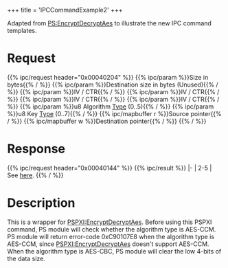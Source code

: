 +++
title = 'IPCCommandExample2'
+++

Adapted from [PS:EncryptDecryptAes](PS:EncryptDecryptAes "wikilink") to illustrate the new IPC command templates.

# Request

{{% ipc/request header="0x00040204" %}}
{{% ipc/param %}}Size in bytes{{% / %}}
{{% ipc/param %}}Destination size in bytes (Unused){{% / %}}
{{% ipc/param %}}IV / CTR{{% / %}}
{{% ipc/param %}}IV / CTR{{% / %}}
{{% ipc/param %}}IV / CTR{{% / %}}
{{% ipc/param %}}IV / CTR{{% / %}}
{{% ipc/param %}}u8 Algorithm [Type](PSPXI:EncryptDecryptAes "wikilink") (0..5){{% / %}}
{{% ipc/param %}}u8 Key [Type](PSPXI:EncryptDecryptAes "wikilink") (0..7){{% / %}}
{{% ipc/mapbuffer r %}}Source pointer{{% / %}}
{{% ipc/mapbuffer w %}}Destination pointer{{% / %}}
{{% / %}}

# Response

{{% ipc/request header="0x00040144" %}}
{{% ipc/result %}}
\|-
\| 2-5
\| See [here](PSPXI:EncryptDecryptAes "wikilink").
{{% / %}}

# Description

This is a wrapper for [PSPXI:EncryptDecryptAes](PSPXI:EncryptDecryptAes "wikilink"). Before using this PSPXI command, PS module will check whether the algorithm type is AES-CCM. PS module will return error-code 0xC90107E8 when the algorithm type is AES-CCM, since [PSPXI:EncryptDecryptAes](PSPXI:EncryptDecryptAes "wikilink") doesn't support AES-CCM. When the algorithm type is AES-CBC, PS module will clear the low 4-bits of the data size.
